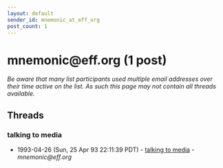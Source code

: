 ```yaml
---
layout: default
sender_id: mnemonic_at_eff_org
post_count: 1
---
```


# mnemonic<span>@</span>eff.org (1 post)

_Be aware that many list participants used multiple email addresses over their time active on the list. As such this page may not contain all threads available._

## Threads

### talking to media
+ 1993-04-26 (Sun, 25 Apr 93 22:11:39 PDT) - [talking to media](/archive/1993/04/745fd5ff9ee4b66e71204907a90fecc4d424a4f52dcdf30d8f55dbeefd899979) - _mnemonic@eff.org_

